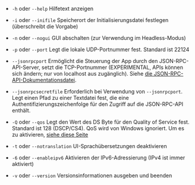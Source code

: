 
[Kommentar]: # (Dies ist eine Include-Datei zur Verwendung in mehreren Dokumenten)

- `-h` oder `--help`           Hilfetext anzeigen         
  
- `-i` oder `--inifile`        Speicherort der Initialisierungsdatei festlegen (überschreibt die Vorgabe)
- `-n` oder `--nogui`          GUI abschalten (zur Verwendung im Headless-Modus)                      
  
- `-p` oder `--port`           Legt die lokale UDP-Portnummer fest. Standard ist 22124
- `--jsonrpcport`           Ermöglicht die Steuerung der App durch den JSON-RPC-API-Server, setzt die TCP-Portnummer (EXPERIMENTAL, APIs können sich ändern; nur von localhost aus zugänglich). Siehe [die JSON-RPC-API-Dokumentationsdatei](https://github.com/jamulussoftware/jamulus/blob/master/docs/JSON-RPC.md).
- `--jsonrpcsecretfile`     Erforderlich bei Verwendung von `--jsonrpcport`. Legt einen Pfad zu einer Textdatei fest, die eine Authentifizierungszeichenfolge für den Zugriff auf die JSON-RPC-API enthält.
- `-Q` oder `--qos`            Legt den Wert des DS Byte für den Quality of Service fest. Standard ist 128 (DSCP/CS4). QoS wird von Windows ignoriert. Um es zu aktivieren, [siehe diese Seite](QOS-Windows)
- `-t` oder `--notranslation`  UI-Sprachübersetzungen deaktivieren
- `-6` oder `--enableipv6`     Aktivieren der IPv6-Adressierung (IPv4 ist immer aktiviert)
- `-v` oder `--version`        Versionsinformationen ausgeben und beenden
